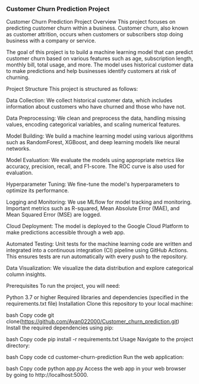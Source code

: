 ### Customer Churn Prediction Project

Customer Churn Prediction Project
Overview
This project focuses on predicting customer churn within a business. Customer churn, also known as customer attrition, occurs when customers or subscribers stop doing business with a company or service.

The goal of this project is to build a machine learning model that can predict customer churn based on various features such as age, subscription length, monthly bill, total usage, and more. The model uses historical customer data to make predictions and help businesses identify customers at risk of churning.

Project Structure
This project is structured as follows:

Data Collection: We collect historical customer data, which includes information about customers who have churned and those who have not.

Data Preprocessing: We clean and preprocess the data, handling missing values, encoding categorical variables, and scaling numerical features.

Model Building: We build a machine learning model using various algorithms such as RandomForest, XGBoost, and deep learning models like neural networks.

Model Evaluation: We evaluate the models using appropriate metrics like accuracy, precision, recall, and F1-score. The ROC curve is also used for evaluation.

Hyperparameter Tuning: We fine-tune the model's hyperparameters to optimize its performance.

Logging and Monitoring: We use MLflow for model tracking and monitoring. Important metrics such as R-squared, Mean Absolute Error (MAE), and Mean Squared Error (MSE) are logged.

Cloud Deployment: The model is deployed to the Google Cloud Platform to make predictions accessible through a web app.

Automated Testing: Unit tests for the machine learning code are written and integrated into a continuous integration (CI) pipeline using GitHub Actions. This ensures tests are run automatically with every push to the repository.

Data Visualization: We visualize the data distribution and explore categorical column insights.

Prerequisites
To run the project, you will need:

Python 3.7 or higher
Required libraries and dependencies (specified in the requirements.txt file)
Installation
Clone this repository to your local machine:

bash
Copy code
git clone(https://github.com/Ayan022000/Customer_churn_prediction.git)
Install the required dependencies using pip:

bash
Copy code
pip install -r requirements.txt
Usage
Navigate to the project directory:

bash
Copy code
cd customer-churn-prediction
Run the web application:

bash
Copy code
python app.py
Access the web app in your web browser by going to http://localhost:5000.
